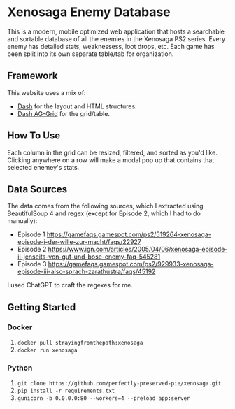 # Xenosaga Enemy Database
This is a modern, mobile optimized web application that hosts a searchable and sortable database of all the enemies in the Xenosaga PS2 series. Every enemy has detailed stats, weaknessess, loot drops, etc. Each game has been split into its own separate table/tab for organization.

## Framework
This website uses a mix of:

* [Dash](https://plotly.com/) for the layout and HTML structures.
* [Dash AG-Grid](https://dash.plotly.com/dash-ag-grid) for the grid/table.

## How To Use
Each column in the grid can be resized, filtered, and sorted as you'd like. Clicking anywhere on a row will make a modal pop up that contains that selected enemey's stats.

## Data Sources
The data comes from the following sources, which I extracted using BeautifulSoup 4 and regex (except for Episode 2, which I had to do manually):

* Episode 1 https://gamefaqs.gamespot.com/ps2/519264-xenosaga-episode-i-der-wille-zur-macht/faqs/22927
* Episode 2 https://www.ign.com/articles/2005/04/06/xenosaga-episode-ii-jenseits-von-gut-und-bose-enemy-faq-545281
* Episode 3 https://gamefaqs.gamespot.com/ps2/929933-xenosaga-episode-iii-also-sprach-zarathustra/faqs/45192

I used ChatGPT to craft the regexes for me.

## Getting Started

### Docker
1. `docker pull strayingfromthepath:xenosaga`
2. `docker run xenosaga`

### Python
1. `git clone https://github.com/perfectly-preserved-pie/xenosaga.git`
2. `pip install -r requirements.txt`
3. `gunicorn -b 0.0.0.0:80 --workers=4 --preload app:server`
